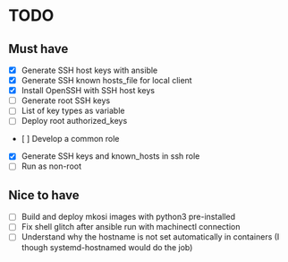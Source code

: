 # TODO

## Must have

- [x] Generate SSH host keys with ansible
- [x] Generate SSH known hosts\_file for local client
- [x] Install OpenSSH with SSH host keys
- [ ] Generate root SSH keys
- [ ] List of key types as variable
- [ ] Deploy root authorized\_keys
- [ ] Develop a common role
- [x] Generate SSH keys and known\_hosts in ssh role
- [ ] Run as non-root

## Nice to have

- [ ] Build and deploy mkosi images with python3 pre-installed
- [ ] Fix shell glitch after ansible run with machinectl connection
- [ ] Understand why the hostname is not set automatically in containers (I though systemd-hostnamed would do the job)
